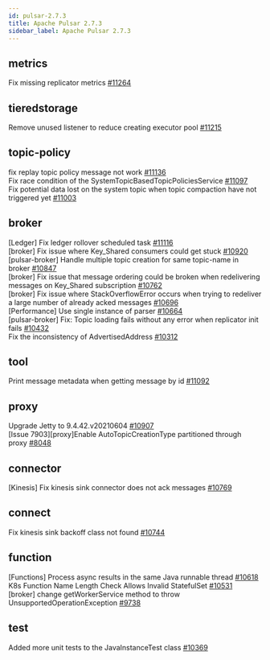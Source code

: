 ```yaml
---
id: pulsar-2.7.3
title: Apache Pulsar 2.7.3 
sidebar_label: Apache Pulsar 2.7.3 
---
```


## metrics
Fix missing replicator metrics [#11264](https://github.com/apache/pulsar/pull/11264)  

## tieredstorage
Remove unused listener to reduce creating executor pool [#11215](https://github.com/apache/pulsar/pull/11215)  

## topic-policy
fix replay topic policy message not work [#11136](https://github.com/apache/pulsar/pull/11136)  
Fix race condition of the SystemTopicBasedTopicPoliciesService [#11097](https://github.com/apache/pulsar/pull/11097)  
Fix potential data lost on the system topic when topic compaction have not triggered yet [#11003](https://github.com/apache/pulsar/pull/11003)  

## broker
[Ledger] Fix ledger rollover scheduled task [#11116](https://github.com/apache/pulsar/pull/11116)  
[broker] Fix issue where Key_Shared consumers could get stuck [#10920](https://github.com/apache/pulsar/pull/10920)  
[pulsar-broker] Handle multiple topic creation for same topic-name in broker [#10847](https://github.com/apache/pulsar/pull/10847)  
[broker] Fix issue that message ordering could be broken when redelivering messages on Key_Shared subscription [#10762](https://github.com/apache/pulsar/pull/10762)  
[broker] Fix issue where StackOverflowError occurs when trying to redeliver a large number of already acked messages [#10696](https://github.com/apache/pulsar/pull/10696)  
[Performance] Use single instance of parser [#10664](https://github.com/apache/pulsar/pull/10664)  
[pulsar-broker] Fix: Topic loading fails without any error when replicator init fails [#10432](https://github.com/apache/pulsar/pull/10432)  
Fix the inconsistency of AdvertisedAddress [#10312](https://github.com/apache/pulsar/pull/10312)  

## tool
Print message metadata when getting message by id [#11092](https://github.com/apache/pulsar/pull/11092)  

## proxy
Upgrade Jetty to 9.4.42.v20210604 [#10907](https://github.com/apache/pulsar/pull/10907)  
[Issue 7903][proxy]Enable AutoTopicCreationType partitioned through proxy [#8048](https://github.com/apache/pulsar/pull/8048)  

## connector
[Kinesis] Fix kinesis sink connector does not ack messages [#10769](https://github.com/apache/pulsar/pull/10769)  

## connect
Fix kinesis sink backoff class not found [#10744](https://github.com/apache/pulsar/pull/10744)  

## function
[Functions] Process async results in the same Java runnable thread [#10618](https://github.com/apache/pulsar/pull/10618)  
K8s Function Name Length Check Allows Invalid StatefulSet  [#10531](https://github.com/apache/pulsar/pull/10531)  
[broker] change getWorkerService method to throw UnsupportedOperationException [#9738](https://github.com/apache/pulsar/pull/9738)  

## test
Added more unit tests to the JavaInstanceTest class [#10369](https://github.com/apache/pulsar/pull/10369)  

